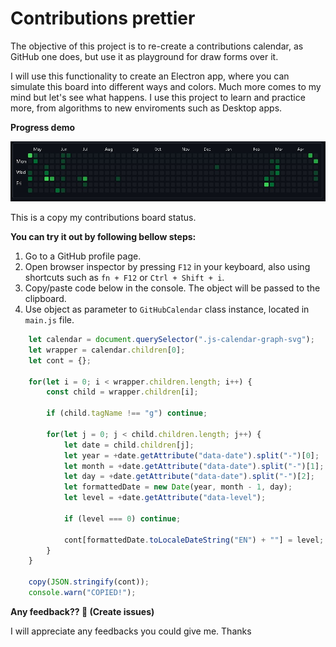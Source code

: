 # Contributions prettier

The objective of this project is to re-create a contributions calendar, as GitHub one does, but use it as playground for draw forms over it. 

I will use this functionality to create an Electron app, where you can simulate this board into different ways and colors. Much more comes to my mind but let's see what happens. I use this project to learn and practice more, from algorithms to new enviroments such as Desktop apps.

**Progress demo**

![Progress demo](./progress-1.jpg)

This is a copy my contributions board status. 

**You can try it out by following bellow steps:**

1. Go to a GitHub profile page.
2. Open browser inspector by pressing `F12` in your keyboard, also using shortcuts such as `fn + F12` or `Ctrl + Shift + i`.
3. Copy/paste code below in the console. The object will be passed to the clipboard.
4. Use object as parameter to `GitHubCalendar` class instance, located in `main.js` file.

```JavaScript
    let calendar = document.querySelector(".js-calendar-graph-svg");
    let wrapper = calendar.children[0];
    let cont = {};

    for(let i = 0; i < wrapper.children.length; i++) {
        const child = wrapper.children[i];
        
        if (child.tagName !== "g") continue;
        
        for(let j = 0; j < child.children.length; j++) {
            let date = child.children[j];
            let year = +date.getAttribute("data-date").split("-")[0];
            let month = +date.getAttribute("data-date").split("-")[1];
            let day = +date.getAttribute("data-date").split("-")[2];
            let formattedDate = new Date(year, month - 1, day);
            let level = +date.getAttribute("data-level");

            if (level === 0) continue;
            
            cont[formattedDate.toLocaleDateString("EN") + ""] = level;
        }
    }

    copy(JSON.stringify(cont));
    console.warn("COPIED!");
```

**Any feedback?? 🤔 (Create issues)**

I will appreciate any feedbacks you could give me. Thanks

